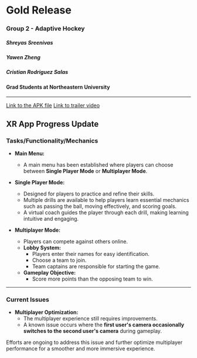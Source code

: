 # Gold Release  
### Group 2 - Adaptive Hockey  

##### **Shreyas Sreenivas**
##### **Yawen Zheng**
##### **Cristian Rodriguez Salas**

#### Grad Students at Northeastern University
---
[Link to the APK file](https://drive.google.com/file/d/11pDAenzBoEgGUmEXTRdpXnds3nEthQLH/view?usp=sharing)
[Link to trailer video](https://youtu.be/HUoPJNg2sxw)
## XR App Progress Update

### **Tasks/Functionality/Mechanics**

- **Main Menu:**
   - A main menu has been established where players can choose between **Single Player Mode** or **Multiplayer Mode**.

- **Single Player Mode:**
   - Designed for players to practice and refine their skills.
   - Multiple drills are available to help players learn essential mechanics such as passing the ball, moving effectively, and scoring goals.
   - A virtual coach guides the player through each drill, making learning intuitive and engaging.

- **Multiplayer Mode:**
   - Players can compete against others online.
   - **Lobby System:**
     - Players enter their names for easy identification.
     - Choose a team to join.
     - Team captains are responsible for starting the game.
   - **Gameplay Objective:**
     - Score more points than the opposing team to win.

---

### **Current Issues**

- **Multiplayer Optimization:**
   - The multiplayer experience still requires improvements.
   - A known issue occurs where the **first user's camera occasionally switches to the second user's camera** during gameplay.

Efforts are ongoing to address this issue and further optimize multiplayer performance for a smoother and more immersive experience.
